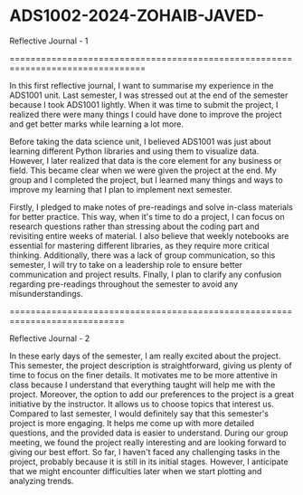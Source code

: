 # ADS1002-2024-ZOHAIB-JAVED-

Reflective Journal - 1

================================================================================

In this first reflective journal, I want to summarise my experience in the ADS1001 unit. Last semester, I was stressed out  at the end of the semester because I took ADS1001 lightly. When it was time to submit the project, I realized there were many things I could have done to improve the project and get better marks while learning a lot more.

Before taking the data science unit, I believed ADS1001 was just about learning different Python libraries and using them to visualize data. However, I later realized that data is the core element for any business or field. This became clear when we were given the project at the end. My group and I completed the project, but I learned many things and ways to improve my learning that I plan to implement next semester.

Firstly, I pledged to make notes of pre-readings and solve in-class materials for better practice. This way, when it's time to do a project, I can focus on research questions rather than stressing about the coding part and revisiting entire weeks of material. I also believe that weekly notebooks are essential for mastering different libraries, as they require more critical thinking. Additionally, there was a lack of group communication, so this semester, I will try to take on a leadership role to ensure better communication and project results. 
Finally, I plan to clarify any confusion regarding pre-readings throughout the semester to avoid any misunderstandings.

============================================================================

Reflective Journal - 2

In these early days of the semester, I am really excited about the project. This semester, the project description is straightforward, giving us plenty of time to focus on the finer details. It motivates me to be more attentive in class because I understand that everything taught will help me with the project.
Moreover, the option to add our preferences to the project is a great initiative by the instructor. It allows us to choose topics that interest us. Compared to last semester, I would definitely say that this semester's project is more engaging. It helps me come up with more detailed questions, and the provided data is easier to understand.
During our group meeting, we found the project really interesting and are looking forward to giving our best effort. So far, I haven't faced any challenging tasks in the project, probably because it is still in its initial stages. However, I anticipate that we might encounter difficulties later when we start plotting and analyzing trends.
